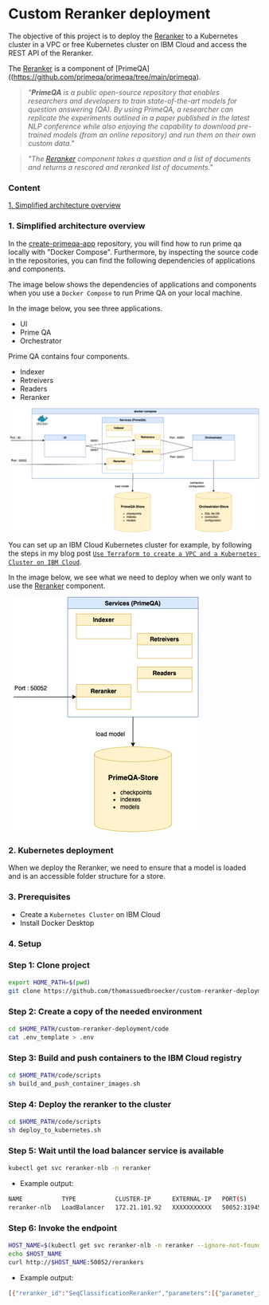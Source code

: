 # Custom Reranker deployment

The objective of this project is to deploy the [Reranker](https://github.com/primeqa/primeqa/tree/main/primeqa/components) to a Kubernetes cluster in a VPC or free Kubernetes cluster on IBM Cloud and access the REST API of the Reranker.

The [Reranker](https://github.com/primeqa/primeqa/tree/main/primeqa/components) is a component of [PrimeQA]((https://github.com/primeqa/primeqa/tree/main/primeqa).

> _"**PrimeQA** is a public open-source repository that enables researchers and developers to train state-of-the-art models for question answering (QA). By using PrimeQA, a researcher can replicate the experiments outlined in a paper published in the latest NLP conference while also enjoying the capability to download pre-trained models (from an online repository) and run them on their own custom data."_

> _"The [Reranker](https://github.com/primeqa/primeqa/tree/main/primeqa/components) component takes a question and a list of documents and returns a rescored and reranked list of documents."_

### Content 


[1. Simplified architecture overview](#1-simplified-architecture-overview)


### 1. Simplified architecture overview

In the [create-primeqa-app](https://github.com/primeqa/create-primeqa-app/blob/main/docker-compose-cpu.yaml) repository, you will find how to run prime qa locally with "Docker Compose". Furthermore, by inspecting the source code in the repositories, you can find the following dependencies of applications and components.

The image below shows the dependencies of applications and components when you use a `Docker Compose` to run Prime QA on your local machine.

In the image below, you see three applications.

* UI
* Prime QA
* Orchestrator

Prime QA contains four components.

* Indexer
* Retreivers
* Readers
* Reranker

![](/images/reranker-in-primeqa-1.png)

You can set up an IBM Cloud Kubernetes cluster for example, by following the steps in my blog post [`Use Terraform to create a VPC and a Kubernetes Cluster on IBM Cloud`](https://suedbroecker.net/2022/07/05/use-terraform-to-create-a-vpc-and-a-kubernetes-cluster-on-ibm-cloud/).

In the image below, we see what we need to deploy when we only want to use the [Reranker](https://github.com/primeqa/primeqa/tree/main/primeqa/components) component.

![](/images/reranker-in-primeqa-2.png)

### 2. Kubernetes deployment

When we deploy the Reranker, we need to ensure that a model is loaded and is an accessible folder structure for a store.

### 3. Prerequisites

* Create a `Kubernetes Cluster` on IBM Cloud
* Install Docker Desktop

### 4. Setup

### Step 1: Clone project

```sh
export HOME_PATH=$(pwd)
git clone https://github.com/thomassuedbroecker/custom-reranker-deployment.git
```

### Step 2: Create a copy of the needed environment

```sh
cd $HOME_PATH/custom-reranker-deployment/code
cat .env_template > .env
```

### Step 3: Build and push containers to the IBM Cloud registry 

```sh
cd $HOME_PATH/code/scripts
sh build_and_push_container_images.sh
```

### Step 4: Deploy the reranker to the cluster

```sh
cd $HOME_PATH/code/scripts
sh deploy_to_kubernetes.sh
```

### Step 5: Wait until the load balancer service is available

```sh
kubectl get svc reranker-nlb -n reranker
```

* Example output:

```sh
NAME           TYPE           CLUSTER-IP      EXTERNAL-IP   PORT(S)           AGE
reranker-nlb   LoadBalancer   172.21.101.92   XXXXXXXXXXX   50052:31945/TCP   26m
```

### Step 6: Invoke the endpoint

```sh
HOST_NAME=$(kubectl get svc reranker-nlb -n reranker --ignore-not-found --output 'jsonpath={.status.loadBalancer.ingress[*].hostname}')
echo $HOST_NAME
curl http://$HOST_NAME:50052/rerankers
```

* Example output:

```sh
[{"reranker_id":"SeqClassificationReranker","parameters":[{"parameter_id":"model","name":"Model","description":"Path to model","type":"String","value":"ibm/re2g-reranker-nq","options":null,"range":null},{"parameter_id":"max_num_documents","name":"Maximum number of retrieved documents","description":null,"type":"Numeric","value":-1,"options":null,"range":[-1,100,1]},{"parameter_id":"max_batch_size","name":"Maximum batch size","description":null,"type":"Numeric","value":128,"options":null,"range":[1,256,8]}]},{"reranker_id":"ColBERTReranker","parameters":[{"parameter_id":"model","name":"Model","description":"Path to model","type":"String","value":"drdecr","options":null,"range":null},{"parameter_id":"max_num_documents","name":"Maximum number of retrieved documents","description":null,"type":"Numeric","value":-1,"options":null,"range":[-1,100,1]},{"parameter_id":"doc_maxlen","name":"doc_maxlen","description":"maximum document length (sub-word units)","type":"Numeric","value":180,"options":null,"range":null},{"parameter_id":"query_maxlen","name":"query_maxlen","description":"maximum query length (sub-word units)","type":"Numeric","value":32,"options":null,"range":null}]}]
```
